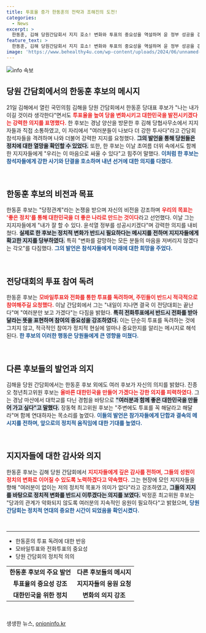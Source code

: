 ```yaml
---
title: 투표율 증가 한동훈의 전략과 조해진의 도전!
categories:
  - News
excerpt: >
  한동훈, 김해 당원간담회서 지지 호소! 변화와 투표의 중요성을 역설하며 윤 정부 성공을 강조하였다. 뜨거운 지지 속, 5000만 국민의 문법으로 소통하겠다는 포부도 전해 눈길!
feature_text: >
  한동훈, 김해 당원간담회서 지지 호소! 변화와 투표의 중요성을 역설하며 윤 정부 성공을 강조하였다. 뜨거운 지지 속, 5000만 국민의 문법으로 소통하겠다는 포부도 전해 눈길!
image: 'https://www.behealthy4u.com/wp-content/uploads/2024/06/unnamed-file.png'
---
```


<p><img src="https://www.behealthy4u.com/wp-content/uploads/2024/06/unnamed-file.png" alt="info 속보" /></p>

<h2 data-ke-size="size26">당원 간담회에서의 한동훈 후보의 메시지</h2>

<p data-ke-size="size16">21일 김해에서 열린 국민의힘 김해을 당원 간담회에서 한동훈 당대표 후보가 "나는 내가 이길 것이라 생각한다"면서도 <b><span style="color: #ee2323;">투표율을 높여 당을 변화시키고 대한민국을 발전시키겠다는 강력한 의지를 표명했다.</span></b> 한 후보는 경남 양산을 방문한 후 김해 당협사무소에서 지지자들과 직접 소통하였고, 이 자리에서 "여러분들이 나보다 더 강한 투사다"라고 간담회 참석자들을 격려하며 나와 더불어 강력한 지지를 요청했다. <b><span style="background-color: #21538527;">그의 발언을 통해 당원들은 정치에 대한 열망을 확인할 수 있었다.</span></b> 또한, 한 후보는 이날 초여름 더위 속에서도 함께한 지지자들에게 "우리는 이 마음으로 싸울 수 있다"고 힘주어 말했다. <b><span style="color: #1a5490;">이처럼 한 후보는 참석자들에게 강한 사기와 단결을 호소하며 내년 선거에 대한 의지를 다졌다.</span></b></p>

<p data-ke-size="size16">&nbsp;</p>

<h2 data-ke-size="size26">한동훈 후보의 비전과 목표</h2>

<p data-ke-size="size16">한동훈 후보는 "당정관계"라는 논쟁을 받으며 자신의 비전을 강조하며 <b><span style="color: #ee2323;">우리의 목표는 '좋은 정치'를 통해 대한민국을 더 좋은 나라로 만드는 것이다</span></b>라고 선언했다. 이날 그는 지지자들에게 "내가 잘 할 수 있다. 윤석열 정부를 성공시키겠다"며 강력한 의지를 내비쳤다. <b><span style="background-color: #21538527;">실제로 한 후보는 정치적 변화가 반드시 필요하다는 메시지를 전하며 지지자들에게 확고한 지지를 당부하였다.</span></b> 특히 "변화를 갈망하는 모든 분들의 마음을 저버리지 않겠다는 각오"를 다짐했다. <b><span style="color: #1a5490;">그의 발언은 참석자들에게 미래에 대한 희망을 주었다.</span></b></p>

<p data-ke-size="size16">&nbsp;</p>

<h2 data-ke-size="size26">전당대회의 투표 참여 독려</h2>

<p data-ke-size="size16">한동훈 후보는 <b><span style="color: #ee2323;">모바일투표와 전화를 통한 투표를 독려하며, 주민들이 반드시 적극적으로 참여해주길 요청했다.</span></b> 이날 간담회에서 그는 "내일이 지나면 결국 이 전당대회는 끝난다"며 "여러분만 보고 가겠다"는 다짐을 밝혔다. <b><span style="background-color: #21538527;">특히 전화투표에서 반드시 전화를 받아달라는 뜻을 표현하며 참여의 중요성을 강조하였다.</span></b> 이는 단순히 투표를 독려하는 것에 그치지 않고, 적극적인 참여가 정치적 현실에 얼마나 중요한지를 알리는 메시지로 해석된다. <b><span style="color: #1a5490;">한 후보의 이러한 행동은 당원들에게 큰 영향을 미쳤다.</span></b></p>

<p data-ke-size="size16">&nbsp;</p>

<h2 data-ke-size="size26">다른 후보들의 발언과 의지</h2>

<p data-ke-size="size16">김해을 당원 간담회에서는 한동훈 후보 외에도 여러 후보가 자신의 의지를 밝혔다. 진종오 청년최고위원 후보는 <b><span style="color: #ee2323;">올바른 대한민국을 만들어 가겠다는 강한 의지를 피력하였다</span></b>. 그는 경남 마산에서 대학교를 다닌 경험을 바탕으로 <b><span style="background-color: #21538527;">"여러분과 함께 좋은 대한민국을 만들어 가고 싶다"고 말했다.</span></b> 장동혁 최고위원 후보는 "주변에도 투표를 꼭 해달라고 해달라"며 함께 연대하자는 목소리를 높였다. <b><span style="color: #1a5490;">이들의 발언은 참가자들에게 단합과 결속의 메시지를 전하며, 앞으로의 정치적 움직임에 대한 기대를 높였다.</span></b></p>

<p data-ke-size="size16">&nbsp;</p>

<h2 data-ke-size="size26">지지자들에 대한 감사와 의지</h2>

<p data-ke-size="size16">한동훈 후보는 김해 당원 간담회에서 <b><span style="color: #ee2323;">지지자들에게 깊은 감사를 전하며, 그들의 성원이 정치의 변화로 이어질 수 있도록 노력하겠다고 약속했다.</span></b> 그는 현장에 모인 지지자들을 향해 "여러분이 없이는 저의 정치적 목표가 의미가 없다"라고 강조하였고, <b><span style="background-color: #21538527;">그들의 지지를 바탕으로 정치적 변화를 반드시 이루겠다는 의지를 보였다.</span></b> 박정훈 최고위원 후보는 "당과의 관계가 악화되지 않도록 여러분의 지속적인 응원이 필요하다"고 밝혔으며, <b><span style="color: #1a5490;">당원 간담회는 정치적 연대의 중요한 시간이 되었음을 확인시켰다.</span></b></p> 

<p data-ke-size="size16">&nbsp;</p>

<hr>

<ul>
    <li>한동훈의 투표 독려에 대한 반응</li>
    <li>모바일투표와 전화투표의 중요성</li>
    <li>당원 간담회의 정치적 의의</li>
</ul> 

<table style="width: 100%; border-collapse: collapse;">
    <tbody>
        <tr>
            <td style="text-align: center; height: 17px;"><b>한동훈 후보의 주요 발언</b></td>
            <td style="text-align: center; height: 17px;"><b>다른 후보들의 메시지</b></td>
        </tr>
        <tr>
            <td style="text-align: center; height: 17px;"><b>투표율의 중요성 강조</b></td>
            <td style="text-align: center; height: 17px;"><b>지지자들의 응원 요청</b></td>
        </tr>
        <tr>
            <td style="text-align: center; height: 17px;"><b>대한민국을 위한 정치</b></td>
            <td style="text-align: center; height: 17px;"><b>변화의 의지 강조</b></td>
        </tr>
    </tbody>
</table> 

<p data-ke-size="size16">&nbsp;</p>
생생한 뉴스, <a href="https://onioninfo.kr" rel="dofollow">onioninfo.kr</a>


